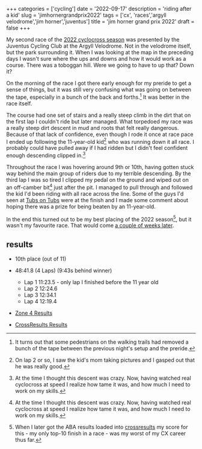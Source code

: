 +++
categories = ['cycling']
date = '2022-09-17'
description = 'riding after a kid'
slug = 'jimhornergrandprix2022'
tags = ['cx', 'races','argyll velodrome','jim horner','juventus']
title = 'jim horner grand prix 2022'
draft = false
+++

My second race of the [2022 cyclocross season](../../bike/cxseason2022/) was presented by the Juventus Cycling Club at  the Argyll Velodrome. Not in the velodrome itself, but the park surrounding it. When I was looking at the map in the preceding days I wasn't sure where the ups and downs and how it would work as a course. There was a toboggan hill. Were we going to have to up that? Down it?

On the morning of the race I got there early enough for my preride to get a sense of things, but it was still very confusing what was going on between the tape, especially in a bunch of the back and forths.[^1] It was better in the race itself.

[^1]: It turns out that some pedestrians on the walking trails had removed a bunch of the tape between the previous night's setup and the preride.

The course had one set of stairs and a really steep climb in the dirt that on the first lap I couldn't ride but later managed. What torpedoed my race was a really steep dirt descent in mud and roots that felt really dangerous. Because of that lack of confidence, even though I rode it once at race pace I ended up following the 11-year-old kid[^2] who was running down it all race. I probably could have pulled away if I had ridden but I didn't feel confident enough descending clipped in.[^3]

[^2]: On lap 2 or so, I saw the kid's mom taking pictures and I gasped out that he was really good.

[^3]: At the time I thought this descent was crazy. Now, having watched real cyclocross at speed I realize how tame it was, and how much I need to work on my skills.

Throughout the race I was hovering around 9th or 10th, having gotten stuck way behind the main group of riders due to my terrible descending. By the third lap I was so tired I clipped my pedal on the ground and wiped out on an off-camber bit[^3] just after the pit. I managed to pull through and followed the kid I'd been riding with all race across the line. Some of the guys I'd seen at [Tubs on Tubs](../tubsontubs2022/) were at the finish and I made some comment about hoping there was a prize for being beaten by an 11-year-old.

[^3]: Off-camber remained my nemesis at [Zombie Baby Walter Cross](../zombiebabywaltercross2022/)

In the end this turned out to be my best placing of the 2022 season[^4], but it wasn't my favourite race. That would come [a couple of weeks later](../puncheurcross2022/).

[^4]: When I later got the ABA results loaded into [crossresults](https://crossresults.com) my score for this - my only top-10 finish in a race - was my worst of my CX career thus far.

## results

* 10th place (out of 11)
* 48:41.8 (4 Laps) (9:43s behind winner)
	* Lap 1 11:23.5 - only lap I finished before the 11 year old
	* Lap 2 12:24.6
	* Lap 3 12:34.1
	* Lap 4 12:19.4

* [Zone 4 Results](https://zone4.ca/race/2022-09-17/fb9945d4/results/)
* [CrossResults Results](https://www.crossresults.com/race/11588)